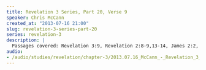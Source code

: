 ```yaml
--- 
title: Revelation 3 Series, Part 20, Verse 9
speaker: Chris McCann
created_at: "2013-07-16 21:00"
slug: revelation-3-series-part-20
series: revelation-3
description: |
  Passages covered: Revelation 3:9, Revelation 2:8-9,13-14, James 2:2, Acts 13:42-43, Galatians 6:15-16, Romans 9:6-8, Romans 2:28-29, John 1:45-47.
audio: 
- /audio/studies/revelation/chapter-3/2013.07.16_McCann_-_Revelation_3_Series_Part_20.yaml
---
```

